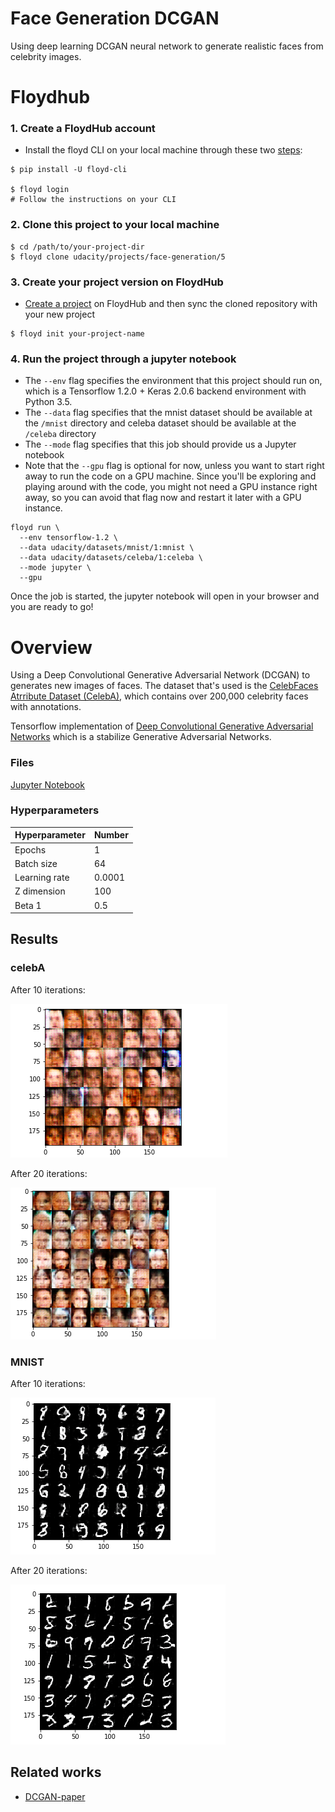 # Face Generation DCGAN

Using deep learning DCGAN neural network to generate realistic faces from celebrity images.

# Floydhub

### 1. Create a FloydHub account

* Install the floyd CLI on your local machine through these two [steps](https://www.floydhub.com/welcome):

```
$ pip install -U floyd-cli

$ floyd login
# Follow the instructions on your CLI
```

### 2. Clone this project to your local machine

```
$ cd /path/to/your-project-dir
$ floyd clone udacity/projects/face-generation/5
```

### 3. Create your project version on FloydHub
* [Create a project](https://www.floydhub.com/projects/create) on FloydHub and then sync the cloned repository with your new project
```
$ floyd init your-project-name
```

### 4. Run the project through a jupyter notebook

* The `--env` flag specifies the environment that this project should run on, which is a Tensorflow 1.2.0 + Keras 2.0.6 backend environment with Python 3.5.
* The `--data` flag specifies that the mnist dataset should be available at the `/mnist` directory and celeba dataset should be available at the `/celeba` directory
* The `--mode` flag specifies that this job should provide us a Jupyter notebook
* Note that the `--gpu` flag is optional for now, unless you want to start right away to run the code on a GPU machine. Since you'll be exploring and playing around with the code, you might not need a GPU instance right away, so you can avoid that flag now and restart it later with a GPU instance.

```
floyd run \
  --env tensorflow-1.2 \
  --data udacity/datasets/mnist/1:mnist \
  --data udacity/datasets/celeba/1:celeba \
  --mode jupyter \
  --gpu
```

Once the job is started, the jupyter notebook will open in your browser and you are ready to go!


# Overview

Using a Deep Convolutional Generative Adversarial Network (DCGAN) to generates new images of faces. The dataset that's used is the [CelebFaces Atrribute Dataset (CelebA)](http://mmlab.ie.cuhk.edu.hk/projects/CelebA.html), which contains over 200,000 celebrity faces with annotations.

Tensorflow implementation of [Deep Convolutional Generative Adversarial Networks](http://arxiv.org/abs/1511.06434) which is a stabilize Generative Adversarial Networks. 

### Files

[Jupyter Notebook](https://github.com/mnarasimhan02/DeepLearningND/tree/master/face_generation/face_generation.ipynb)

### Hyperparameters

Hyperparameter          | Number |
----------------------- | ------ |
Epochs                  | 1      |
Batch size              | 64     |
Learning rate           | 0.0001 |
Z dimension             | 100    |
Beta 1                  | 0.5    |

## Results

### celebA

After 10 iterations:

![result1](imgs/iter_10.png)

After 20 iterations:

![result2](imgs/iter_20.png)

### MNIST

After 10 iterations:

![result3](imgs/mnist_iter_10.png)

After 20 iterations:

![result4](imgs/mnist_iter_20.png)


## Related works

- [DCGAN-paper](https://arxiv.org/pdf/1511.06434.pdf)
